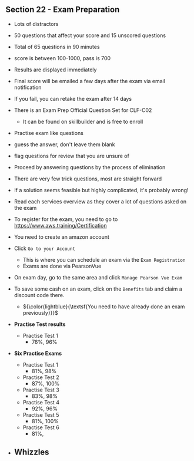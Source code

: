 ## Section 22 - Exam Preparation  
  
- Lots of distractors  
- 50 questions that affect your score and 15 unscored questions  
- Total of 65 questions in 90 minutes  
- score is between 100-1000, pass is 700  
- Results are displayed immediately  
- Final score will be emailed a few days after the exam via email notification  
- If you fail, you can retake the exam after 14 days  
- There is an Exam Prep Official Question Set for CLF-C02  
  - It can be found on skillbuilder and is free to enroll
- Practise exam like questions  
- guess the answer, don't leave them blank  
- flag questions for review that you are unsure of  
- Proceed by answering questions by the process of elimination  
- There are very few trick questions, most are straight forward  
- If a solution seems feasible but highly complicated, it's probably wrong!  
- Read each services overview as they cover a lot of questions asked on the exam  
- To register for the exam, you need to go to https://www.aws.training/Certification  
- You need to create an amazon account  
- Click `Go to your Account`  
  - This is where you can schedule an exam via the `Exam Registration`  
  - Exams are done via PearsonVue  
- On exam day, go to the same area and click `Manage Pearson Vue Exam`  
- To save some cash on an exam, click on the `Benefits` tab and claim a discount code there.  
  - ${\color{lightblue}{\textsf{You need to have already done an exam previously}}}\$   


- **Practise Test results**  
  - Practise Test 1  
    - 76%, 96%  
- **Six Practise Exams**  
  - Practise Test 1  
    - 81%, 98%  
  - Practise Test 2  
    - 87%, 100%  
  - Practise Test 3  
    - 83%, 98%  
  - Practise Test 4  
    - 92%, 96%  
  - Practise Test 5  
    - 81%, 100%  
  - Practise Test 6  
    - 81%,   
      
- **Whizzles**    
  - 